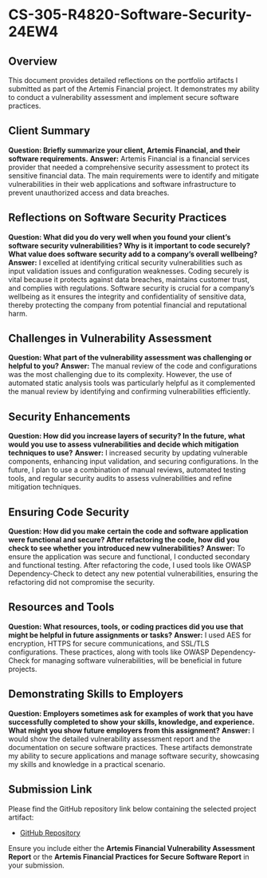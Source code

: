# CS-305-R4820-Software-Security-24EW4


## Overview

This document provides detailed reflections on the portfolio artifacts I submitted as part of the Artemis Financial project. It demonstrates my ability to conduct a vulnerability assessment and implement secure software practices.

## Client Summary

**Question: Briefly summarize your client, Artemis Financial, and their software requirements.**
**Answer:**
Artemis Financial is a financial services provider that needed a comprehensive security assessment to protect its sensitive financial data. The main requirements were to identify and mitigate vulnerabilities in their web applications and software infrastructure to prevent unauthorized access and data breaches.

## Reflections on Software Security Practices

**Question: What did you do very well when you found your client’s software security vulnerabilities? Why is it important to code securely? What value does software security add to a company’s overall wellbeing?**
**Answer:**
I excelled at identifying critical security vulnerabilities such as input validation issues and configuration weaknesses. Coding securely is vital because it protects against data breaches, maintains customer trust, and complies with regulations. Software security is crucial for a company’s wellbeing as it ensures the integrity and confidentiality of sensitive data, thereby protecting the company from potential financial and reputational harm.

## Challenges in Vulnerability Assessment

**Question: What part of the vulnerability assessment was challenging or helpful to you?**
**Answer:**
The manual review of the code and configurations was the most challenging due to its complexity. However, the use of automated static analysis tools was particularly helpful as it complemented the manual review by identifying and confirming vulnerabilities efficiently.

## Security Enhancements

**Question: How did you increase layers of security? In the future, what would you use to assess vulnerabilities and decide which mitigation techniques to use?**
**Answer:**
I increased security by updating vulnerable components, enhancing input validation, and securing configurations. In the future, I plan to use a combination of manual reviews, automated testing tools, and regular security audits to assess vulnerabilities and refine mitigation techniques.

## Ensuring Code Security

**Question: How did you make certain the code and software application were functional and secure? After refactoring the code, how did you check to see whether you introduced new vulnerabilities?**
**Answer:**
To ensure the application was secure and functional, I conducted secondary and functional testing. After refactoring the code, I used tools like OWASP Dependency-Check to detect any new potential vulnerabilities, ensuring the refactoring did not compromise the security.

## Resources and Tools

**Question: What resources, tools, or coding practices did you use that might be helpful in future assignments or tasks?**
**Answer:**
I used AES for encryption, HTTPS for secure communications, and SSL/TLS configurations. These practices, along with tools like OWASP Dependency-Check for managing software vulnerabilities, will be beneficial in future projects.

## Demonstrating Skills to Employers

**Question: Employers sometimes ask for examples of work that you have successfully completed to show your skills, knowledge, and experience. What might you show future employers from this assignment?**
**Answer:**
I would show the detailed vulnerability assessment report and the documentation on secure software practices. These artifacts demonstrate my ability to secure applications and manage software security, showcasing my skills and knowledge in a practical scenario.

## Submission Link

Please find the GitHub repository link below containing the selected project artifact:
- [GitHub Repository](URL_here)

Ensure you include either the **Artemis Financial Vulnerability Assessment Report** or the **Artemis Financial Practices for Secure Software Report** in your submission.
